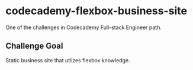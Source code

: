 # codecademy-flexbox-business-site
One of the challenges in Codecademy Full-stack Engineer path.

## Challenge Goal
Static business site that utlizes flexbox knowledge.

